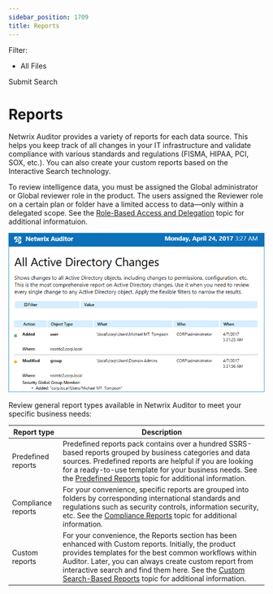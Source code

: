 ```yaml
---
sidebar_position: 1709
title: Reports
---
```


Filter: 

* All Files

Submit Search

# Reports

Netwrix Auditor provides a variety of reports for each data source. This helps you keep track of all changes in your IT infrastructure and validate compliance with various standards and regulations (FISMA, HIPAA, PCI, SOX, etc.). You can also create your custom reports based on the Interactive Search technology.

To review intelligence data, you must be assigned the Global administrator or Global reviewer role in the product. The users assigned the Reviewer role on a certain plan or folder have a limited access to data—only within a delegated scope. See the [Role-Based Access and Delegation](../MonitoringPlans/Delegation "Role-based access and delegation") topic for additional informatuion.

[![](../../../../../../static/images/Auditor_10.7/Content/Resources/Images/Auditor/Report/ActiveDirectory/AllActiveDirectoryChanges_thumb_0_0.png)](../../../Resources/Images/Auditor/Report/ActiveDirectory/AllActiveDirectoryChanges.png)

Review general report types available in Netwrix Auditor to meet your specific business needs:

| Report type | Description |
| --- | --- |
| Predefined reports | Predefined reports pack contains over a hundred SSRS-based reports grouped by business categories and data sources. Predefined reports are helpful if you are looking for a ready-to-use template for your business needs. See the [Predefined Reports](Types/Overview "Predefined Reports") topic for additional information. |
| Compliance reports | For your convenience, specific reports are grouped into folders by corresponding international standards and regulations such as security controls, information security, etc. See the [Compliance Reports](Types/Compliance "Compliance Reports") topic for additional information. |
| Custom reports | For your convenience, the Reports section has been enhanced with Custom reports. Initially, the product provides templates for the best common workflows within Auditor. Later, you can always create custom report from interactive search and find them here. See the [Custom Search-Based Reports](Types/Custom "Custom Search-Based Reports") topic for additional information. |